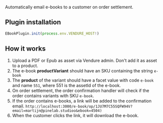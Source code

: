Automatically email e-books to a customer on order settlement.

## Plugin installation
```ts
EBookPlugin.init(process.env.VENDURE_HOST!)
```

## How it works
1. Upload a PDF or Epub as asset via Vendure admin. Don't add it as asset to a product.
2. The e-book **productVariant** should have an SKU containing the string `e-book`
3. The **product** of the variant should have a facet value with code `e-book` and name `551`, where 551 is the assetId of the e-book.
4. On order settlement, the order confirmation handler will check if the order contains variants with SKU `e-book`.
5. If the order contains e-books, a link will be added to the confirmation email. `http://localhost:3000/e-book/op/1JU7M7C55SQFW94V?email=martijn@pinelab.studioo&ebook=4504)`
6. When the customer clicks the link, it will download the e-book.